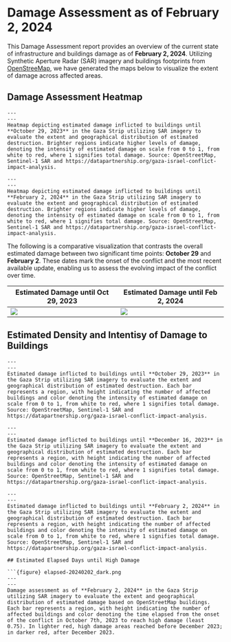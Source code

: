 # Damage Assessment as of February 2, 2024

This Damage Assessment report provides an overview of the current state of infrastructure and buildings damage as of **February 2, 2024**. Utilizing Synthetic Aperture Radar (SAR) imagery and buildings footprints from [OpenStreeMap](https://www.hotosm.org), we have generated the maps below to visualize the extent of damage across affected areas.

## Damage Assessment Heatmap

```{figure} heatmap-20231029.png
---
---
Heatmap depicting estimated damage inflicted to buildings until **October 29, 2023** in the Gaza Strip utilizing SAR imagery to evaluate the extent and geographical distribution of estimated destruction. Brighter regions indicate higher levels of damage, denoting the intensity of estimated damage on scale from 0 to 1, from white to red, where 1 signifies total damage. Source: OpenStreetMap, Sentinel-1 SAR and https://datapartnership.org/gaza-israel-conflict-impact-analysis.
```

```{figure} heatmap-20240202.png
---
---
Heatmap depicting estimated damage inflicted to buildings until **February 2, 2024** in the Gaza Strip utilizing SAR imagery to evaluate the extent and geographical distribution of estimated destruction. Brighter regions indicate higher levels of damage, denoting the intensity of estimated damage on scale from 0 to 1, from white to red, where 1 signifies total damage. Source: OpenStreetMap, Sentinel-1 SAR and https://datapartnership.org/gaza-israel-conflict-impact-analysis.
```

The following is a comparative visualization that contrasts the overall estimated damage between two significant time points: **October 29** and **February 2**. These dates mark the onset of the conflict and the most recent available update, enabling us to assess the evolving impact of the conflict over time.

|Estimated Damage until Oct 29, 2023 | Estimated Damage until Feb 2, 2024|
|- | -|
|![]( heatmap-20231029.png) | ![](heatmap-20240202.png)|

## Estimated Density and Intentisy of Damage to Buildings

```{figure} buildings-20231025_dark.png
---
---
Estimated damage inflicted to buildings until **October 29, 2023** in the Gaza Strip utilizing SAR imagery to evaluate the extent and geographical distribution of estimated destruction. Each bar represents a region, with height indicating the number of affected buildings and color denoting the intensity of estimated damage on scale from 0 to 1, from white to red, where 1 signifies total damage. Source: OpenStreetMap, Sentinel-1 SAR and https://datapartnership.org/gaza-israel-conflict-impact-analysis.
```

```{figure} buildings-20231216_dark.png
---
---
Estimated damage inflicted to buildings until **December 16, 2023** in the Gaza Strip utilizing SAR imagery to evaluate the extent and geographical distribution of estimated destruction. Each bar represents a region, with height indicating the number of affected buildings and color denoting the intensity of estimated damage on scale from 0 to 1, from white to red, where 1 signifies total damage. Source: OpenStreetMap, Sentinel-1 SAR and https://datapartnership.org/gaza-israel-conflict-impact-analysis.
```

```{figure} buildings-20240202_dark.png
---
---
Estimated damage inflicted to buildings until **February 2, 2024** in the Gaza Strip utilizing SAR imagery to evaluate the extent and geographical distribution of estimated destruction. Each bar represents a region, with height indicating the number of affected buildings and color denoting the intensity of estimated damage on scale from 0 to 1, from white to red, where 1 signifies total damage. Source: OpenStreetMap, Sentinel-1 SAR and https://datapartnership.org/gaza-israel-conflict-impact-analysis.

## Estimated Elapsed Days until High Damage

```{figure} elapsed-20240202_dark.png
---
---
Damage assessment as of **February 2, 2024** in the Gaza Strip utilizing SAR imagery to evaluate the extent and geographical distribution of estimated damage based on OpenStreetMap buildings. Each bar represents a region, with height indicating the number of affected buildings and color denoting the time elapsed from the onset of the conflict in October 7th, 2023 to reach high damage (least 0.75). In lighter red, high damage areas reached before December 2023; in darker red, after December 2023.
```
